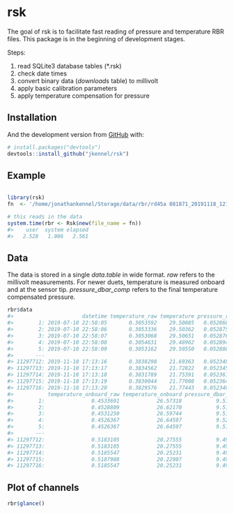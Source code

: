 
<!-- README.md is generated from README.Rmd. Please edit that file -->

# rsk

<!-- badges: start -->

<!-- badges: end -->

The goal of rsk is to facilitate fast reading of pressure and
temperature RBR files. This package is in the beginning of development
stages.

Steps:

1.  read SQLite3 database tables (\*.rsk)
2.  check date times
3.  convert binary data (*downloads* table) to millivolt
4.  apply basic calibration parameters
5.  apply temperature compensation for pressure

## Installation

And the development version from [GitHub](https://github.com/) with:

``` r
# install.packages("devtools")
devtools::install_github("jkennel/rsk")
```

## Example

``` r

library(rsk)
fn  <- '/home/jonathankennel/Storage/data/rbr/rd45a 081871_20191118_1213.rsk'

# this reads in the data
system.time(rbr <- Rsk$new(file_name = fn))
#>    user  system elapsed 
#>   2.528   1.006   2.561
```

## Data

The data is stored in a single *data.table* in wide format. *raw* refers
to the millivolt measurements. For newer duets, temperature is measured
onboard and at the sensor tip. *pressure\_dbar\_comp* refers to the
final temperature compensated pressure.

``` r
rbr$data
#>                      datetime temperature_raw temperature pressure_raw pressure
#>        1: 2019-07-10 22:58:05       0.3053592    29.50085   0.05286860 9.553530
#>        2: 2019-07-10 22:58:06       0.3053336    29.50362   0.05287504 9.555076
#>        3: 2019-07-10 22:58:07       0.3053068    29.50651   0.05287659 9.555449
#>        4: 2019-07-10 22:58:08       0.3054631    29.48962   0.05289459 9.559774
#>        5: 2019-07-10 22:58:09       0.3053162    29.50550   0.05288661 9.557855
#>       ---                                                                      
#> 11297712: 2019-11-18 17:13:16       0.3838298    21.69363   0.05234885 9.428646
#> 11297713: 2019-11-18 17:13:17       0.3834562    21.72822   0.05234575 9.427901
#> 11297714: 2019-11-18 17:13:18       0.3831789    21.75391   0.05236197 9.431796
#> 11297715: 2019-11-18 17:13:19       0.3830044    21.77008   0.05236411 9.432312
#> 11297716: 2019-11-18 17:13:20       0.3829576    21.77443   0.05234015 9.426555
#>           temperature_onboard_raw temperature_onboard pressure_dbar_comp
#>        1:               0.4533691            26.57318           9.516360
#>        2:               0.4528809            26.62170           9.517103
#>        3:               0.4531250            26.59744           9.517877
#>        4:               0.4526367            26.64597           9.521399
#>        5:               0.4526367            26.64597           9.519480
#>       ---                                                               
#> 11297712:               0.5183105            20.27555           9.492299
#> 11297713:               0.5183105            20.27555           9.491554
#> 11297714:               0.5185547            20.25231           9.495810
#> 11297715:               0.5187988            20.22907           9.496685
#> 11297716:               0.5185547            20.25231           9.490568
```

## Plot of channels

``` r
rbr$glance()
```
